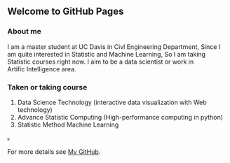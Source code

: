 ## Welcome to GitHub Pages


### About me
I am a master student at UC Davis in Civl Engineering Department, Since I am quite interested in Statistic and Machine Learning, So I am taking Statistic courses right now. I aim to be a data scientist or work in Artific Intelligence area.

### Taken or taking course

1. Data Science Technology (interactive data visualization with Web technology)
2. Advance Statistic Computing (High-performance computing in python)
3. Statistic Method Machine Learning

<img src="bear.jpg" alt="GitHub" title="GitHub,Social Coding" width="5" height="5" />

For more details see [My GitHub](https://github.com/wzxiong).
